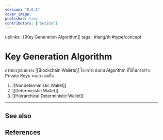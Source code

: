 ```yaml
---
version: "0.0.1"
cover_image:
published: true
contributors: ["Sutida"]
---
```

uplinks:: [[Key Generation Algorithm]]
tags:: #lang/th #type/concept

# Key Generation Algorithm
การแบ่งรูปแบบของ [[Blockchain Wallets]] โดยการแบ่งตาม Algorithm ที่ใช้ในการสร้าง Private Keys จะแบ่งออกเป็น 
1. [[Nondeterministic Wallet]]
2. [[Deterministic Wallet]] 
3. [[Hierarchical Deterministic Wallet]]

---
## See also
## References